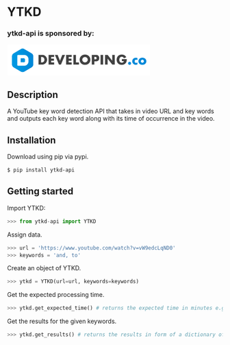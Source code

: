 # YTKD

### ytkd-api is sponsored by:	
<a href="https://www.developingnow.com/"><img src="https://github.com/alinisarhaider/ytkd_api/blob/master/developingco_logo.png?raw=true"/></a>

## Description
A YouTube key word detection API that takes in video URL and key words and outputs each key word along with its time of occurrence in the video.

## Installation

Download using pip via pypi.

```bash
$ pip install ytkd-api
```

## Getting started

Import YTKD:

```python
>>> from ytkd-api import YTKD
```
Assign data.
```python
>>> url = 'https://www.youtube.com/watch?v=vW9edcLqND0'
>>> keywords = 'and, to'
```

Create an object of YTKD.
```python
>>> ytkd = YTKD(url=url, keywords=keywords)
```
Get the expected processing time.
```python
>>> ytkd.get_expected_time() # returns the expected time in minutes e.g. 5
```
Get the results for the given keywords.
```python
>>> ytkd.get_results() # returns the results in form of a dictionary of type {str: list}
```